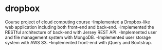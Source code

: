 # dropbox
Course project of cloud computing course
-Implemented a Dropbox-like web application including both front-end and back-end.
-Implemented the RESTful architecture of back-end with Jersey REST API.
-Implemented user and file management  system with MongoDB.
-Implemented user storage system with AWS S3.
-Implemented front-end with jQuery and Bootstrap.
